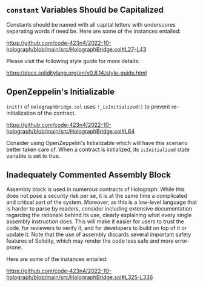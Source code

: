 ## `constant` Variables Should be Capitalized
Constants should be named with all capital letters with underscores separating words if need be. Here are some of the instances entailed:

https://github.com/code-423n4/2022-10-holograph/blob/main/src/HolographBridge.sol#L27-L43

Please visit the following style guide for more details:

https://docs.soliditylang.org/en/v0.8.14/style-guide.html

## OpenZeppelin's Initializable
`init()` of `HolographBridge.sol` uses `!_isInitialized()` to prevent re-initialization of the contract.

https://github.com/code-423n4/2022-10-holograph/blob/main/src/HolographBridge.sol#L64

Consider using OpenZeppelin's Initializable which will have this scenario better taken care of. When a contract is initialized, its `isInitialized` state variable is set to true.

## Inadequately Commented Assembly Block
Assembly block is used in numerous contracts of Holograph. While this does not pose a security risk per se, it is at the same time a complicated and critical part of the system. Moreover, as this is a low-level language that is harder to parse by readers, consider including extensive documentation regarding the rationale behind its use, clearly explaining what every single assembly instruction does. This will make it easier for users to trust the code, for reviewers to verify it, and for developers to build on top of it or update it. Note that the use of assembly discards several important safety features of Solidity, which may render the code less safe and more error-prone.

Here are some of the instances entailed:

https://github.com/code-423n4/2022-10-holograph/blob/main/src/HolographBridge.sol#L325-L336
